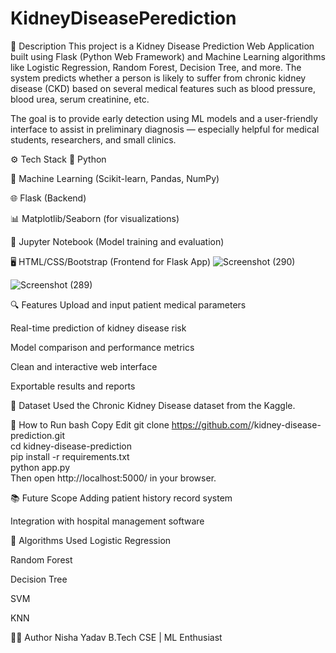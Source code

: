 # KidneyDiseasePerediction
🧾 Description
This project is a Kidney Disease Prediction Web Application built using Flask (Python Web Framework) and Machine Learning algorithms like Logistic Regression, Random Forest, Decision Tree, and more. The system predicts whether a person is likely to suffer from chronic kidney disease (CKD) based on several medical features such as blood pressure, blood urea, serum creatinine, etc.

The goal is to provide early detection using ML models and a user-friendly interface to assist in preliminary diagnosis — especially helpful for medical students, researchers, and small clinics.

⚙️ Tech Stack
🐍 Python

🔬 Machine Learning (Scikit-learn, Pandas, NumPy)

🌐 Flask (Backend)

📊 Matplotlib/Seaborn (for visualizations)

🧪 Jupyter Notebook (Model training and evaluation)

🖥 HTML/CSS/Bootstrap (Frontend for Flask App)
![Screenshot (290)](https://github.com/user-attachments/assets/ca01d765-e531-4d9e-8011-b8faba5150d1)

![Screenshot (289)](https://github.com/user-attachments/assets/95c8087b-101a-449c-95ff-c43907f84f28)



🔍 Features
Upload and input patient medical parameters

Real-time prediction of kidney disease risk

Model comparison and performance metrics

Clean and interactive web interface

Exportable results and reports

📁 Dataset
Used the Chronic Kidney Disease dataset from the Kaggle.

🚀 How to Run
bash
Copy
Edit
git clone https://github.com/<your-username>/kidney-disease-prediction.git  
cd kidney-disease-prediction  
pip install -r requirements.txt  
python app.py  
Then open http://localhost:5000/ in your browser.



📚 Future Scope
Adding patient history record system

Integration with hospital management software



🧠 Algorithms Used
Logistic Regression

Random Forest

Decision Tree

SVM

KNN 

🙋‍♀️ Author
Nisha Yadav
B.Tech CSE | ML Enthusiast

